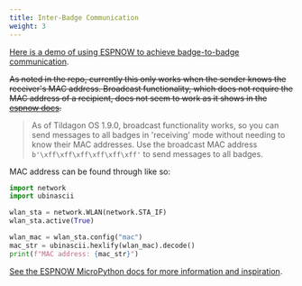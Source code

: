 ```yaml
---
title: Inter-Badge Communication
weight: 3
---
```


[Here is a demo of using ESPNOW to achieve badge-to-badge communication](https://github.com/ntflix/TildaDrop).

~~As noted in the repo, currently this only works when the sender knows the receiver's MAC address.
Broadcast functionality, which does not require the MAC address of a recipient, does not seem to work as it shows in the [espnow docs](https://docs.micropython.org/en/latest/library/espnow.html#broadcast-and-multicast).~~

> As of Tildagon OS 1.9.0, broadcast functionality works, so you can send messages to all badges in 'receiving' mode without needing to know their MAC addresses. Use the broadcast MAC address `b'\xff\xff\xff\xff\xff\xff'` to send messages to all badges.

MAC address can be found through like so:

```python
import network
import ubinascii

wlan_sta = network.WLAN(network.STA_IF)
wlan_sta.active(True)

wlan_mac = wlan_sta.config("mac")
mac_str = ubinascii.hexlify(wlan_mac).decode()
print(f"MAC address: {mac_str}")
```

[See the ESPNOW MicroPython docs for more information and inspiration](https://docs.micropython.org/en/latest/library/espnow.html).
